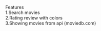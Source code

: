 Features <br>
  1.Search movies <br>
  2.Rating review with colors <br>
  3.Showing movies from api (moviedb.com) <br>
